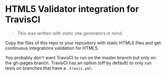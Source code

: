# HTML5 Validator integration for TravisCI

> This was written with static site generators in mind.

Copy the files of this repo to your repository with static HTML5 files and get continuous integrations validation for HTML5.

You probably don't want TravisCI to run on the master branch but only on the gh-pages branch. TravisCI has an option (off by default) to only run tests on branches that have a `.travis.yml`.
